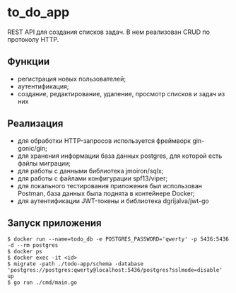 # to_do_app
REST API для создания списков задач. В нем реализован CRUD по протоколу HTTP.
## Функции
 
* регистрация новых пользователей;
* аутентификация;
* создание, редактирование, удаление, просмотр списков и задач из них
 
## Реализация
 
* для обработки HTTP-запросов используется фреймворк gin-gonic/gin;
* для хранения информации база данных postgres, для которой есть файлы миграции;
* для работы с данными библиотека jmoiron/sqlx;
* для работы с файлами конфигурации spf13/viper;
* для локального тестирования приложения был использован Postman, база данных была поднята в контейнере Docker;
* для аутентификации JWT-токены и библиотека dgrijalva/jwt-go
 
## Запуск приложения
 
 ```azure
$ docker run --name=todo_db -e POSTGRES_PASSWORD='qwerty' -p 5436:5436 -d --rm postgres
$ docker ps
$ docker exec -it <id>
$ migrate -path ./todo-app/schema -database 'postgres://postgres:qwerty@localhost:5436/postgres?sslmode=disable' up
$ go run ./cmd/main.go
```
